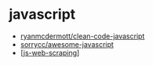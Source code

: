 # javascript

- [ryanmcdermott/clean-code-javascript](https://github.com/ryanmcdermott/clean-code-javascript)
- [sorrycc/awesome-javascript](https://github.com/sorrycc/awesome-javascript)
- [[js-web-scraping]]

[//begin]: # "Autogenerated link references for markdown compatibility"
[js-web-scraping]: js-web-scraping "Js Web Scraping"
[//end]: # "Autogenerated link references"